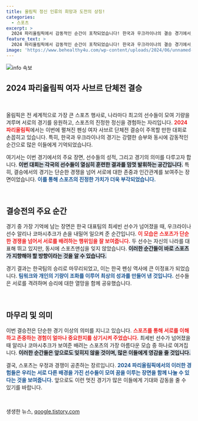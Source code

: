 ```yaml
---
title: 올림픽 정신 인류의 희망과 도전의 상징!
categories:
  - 스포츠
excerpt: >
  2024 파리올림픽에서 감동적인 순간이 포착되었습니다! 한국과 우크라이나의 결승 경기에서, 우크라이나 선수 알리나 코마시추크가 넘어진 한국의 최세빈을 일으켜주는 모습이 전 세계를 감동시켰습니다. 경기의 뜨거운 열기 속에서 인류애와 스포츠의 진정한 의미가 빛났습니다! 🌍✨
feature_text: >
  2024 파리올림픽에서 감동적인 순간이 포착되었습니다! 한국과 우크라이나의 결승 경기에서, 우크라이나 선수 알리나 코마시추크가 넘어진 한국의 최세빈을 일으켜주는 모습이 전 세계를 감동시켰습니다. 경기의 뜨거운 열기 속에서 인류애와 스포츠의 진정한 의미가 빛났습니다! 🌍✨
image: 'https://www.behealthy4u.com/wp-content/uploads/2024/06/unnamed-file.png'
---
```


<p><img src="https://www.behealthy4u.com/wp-content/uploads/2024/06/unnamed-file.png" alt="info 속보" /></p>

<h2 data-ke-size="size26">2024 파리올림픽 여자 사브르 단체전 결승</h2>

<p data-ke-size="size16">&nbsp;</p>

<p>올림픽은 전 세계적으로 가장 큰 스포츠 행사로, 나라마다 최고의 선수들이 모여 기량을 겨루며 서로의 경기를 응원하고, 스포츠의 진정한 정신을 경험하는 자리입니다. <b><span style="color: #ee2323;">2024 파리올림픽</span></b>에서는 이번에 펼쳐진 펜싱 여자 사브르 단체전 결승이 주목할 만한 대회로 손꼽히고 있습니다. 특히, 한국과 우크라이나의 경기는 강렬한 승부와 동시에 감동적인 순간으로 많은 이들에게 기억되었습니다. </p>

<p>여기서는 이번 경기에서의 주요 장면, 선수들의 성적, 그리고 경기의 의미를 다루고자 합니다. <b><span style="background-color: #21538527;">이번 대회는 각국의 선수들이 열심히 훈련한 결과를 맘껏 발휘하는 공간입니다.</span></b> 특히, 결승에서의 경기는 단순한 경쟁을 넘어 서로에 대한 존중과 인간관계를 보여주는 장면이었습니다. <b><span style="color: #1a5490;">이를 통해 스포츠의 진정한 가치가 더욱 부각되었습니다.</span></b></p>

<p data-ke-size="size16">&nbsp;</p>

<h2 data-ke-size="size26">결승전의 주요 순간</h2>

<p>경기 중 가장 기억에 남는 장면은 한국 대표팀의 최세빈 선수가 넘어졌을 때, 우크라이나 선수 알리나 코마시추크가 손을 내밀어 일으켜 준 순간입니다. <b><span style="color: #ee2323;">이 모습은 스포츠가 단순한 경쟁을 넘어서 서로를 배려하는 행위임을 잘 보여줍니다.</span></b> 두 선수는 자신의 나라를 대표해 뛰고 있지만, 동시에 스포츠맨십을 잊지 않았습니다. <b><span style="background-color: #21538527;">이러한 순간들이 바로 스포츠가 지향해야 할 방향이라는 것을 알 수 있습니다.</span></b></p>

<p>경기 결과는 한국팀의 승리로 마무리되었고, 이는 한국 펜싱 역사에 큰 이정표가 되었습니다. <b><span style="color: #1a5490;">팀워크와 개인의 기량이 조화를 이루어 최상의 성과를 만들어 낸 것입니다.</span></b> 선수들은 서로를 격려하며 승리에 대한 열망을 함께 공유했습니다.</p>

<p data-ke-size="size16">&nbsp;</p>

<h2 data-ke-size="size26">마무리 및 의미</h2>

<p>이번 결승전은 단순한 경기 이상의 의미를 지니고 있습니다. <b><span style="color: #ee2323;">스포츠를 통해 서로를 이해하고 존중하는 경험이 얼마나 중요한지를 상기시켜 주었습니다.</span></b> 최세빈 선수가 넘어졌을 때 알리나 코마시추크가 보여준 배려는 스포츠의 가장 아름다운 모습 중 하나로 여겨집니다. <b><span style="background-color: #21538527;">이러한 순간들은 앞으로도 잊히지 않을 것이며, 많은 이들에게 영감을 줄 것입니다.</span></b></p>

<p>결국, 스포츠는 우정과 경쟁이 공존하는 장르입니다. <b><span style="color: #1a5490;">2024 파리올림픽에서의 이러한 경험들은 우리는 서로 다른 배경을 가진 선수들이 모여 꿈을 이루는 장면을 함께 나눌 수 있다는 것을 보여줍니다.</span></b> 앞으로도 이런 멋진 경기가 많은 이들에게 기대와 감동을 줄 수 있기를 바랍니다.</p>

<p data-ke-size="size16">&nbsp;</p>
생생한 뉴스, <a href="https://qoogle.tistory.com" rel="dofollow">qoogle.tistory.com</a>


